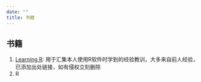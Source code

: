 ```yaml
---
date: ""
title: 书籍
---
```


## 书籍

1. [Learning R](https://gongchao-pku.github.io/book-learningr/index.html): 用于汇集本人使用R软件时学到的经验教训，大多来自前人经验，已添加出处链接，如有侵权立刻删除
1. R